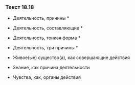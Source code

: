 ### Текст 18.18
	
- Деятельность, причины \*

	
- Деятельность, составляющие \*

	
- Деятельность, тонкая форма \*

	
- Деятельность, три причины \*

	
- Живое(ые) существо(а), как совершающие действия

	
- Знание, как причина деятельности

	
- Чувства, как, органы действия

